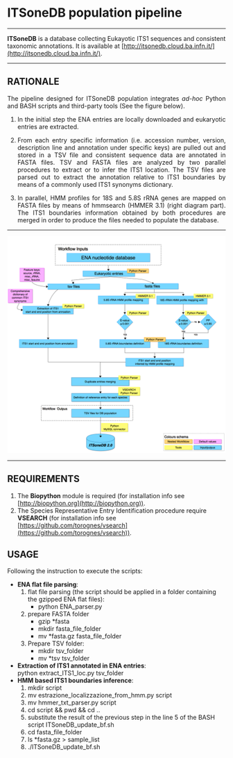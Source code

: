 # ITSoneDB population pipeline

___
**ITSoneDB** is a database collecting Eukayotic ITS1 sequences and consistent taxonomic annotations. It is available at [http://itsonedb.cloud.ba.infn.it/](http://itsonedb.cloud.ba.infn.it/). 
___
## RATIONALE  
<div align=justify>The pipeline designed for ITSoneDB population integrates <em>ad-hoc</em> Python and BASH scripts and third-party tools (See the figure below).

1. In the initial step the ENA entries are locally downloaded and eukaryotic entries are extracted.  

2. From each entry specific information (i.e. accession number, version, description line and annotation under specific keys) are pulled out and stored in a TSV file and consistent sequence data are annotated in FASTA files. TSV and FASTA files are analyzed by two parallel procedures to extract or to infer the ITS1 location. The TSV files are parsed out to extract the annotation relative to ITS1 boundaries by means of a commonly used ITS1 synonyms dictionary.
   
3. In parallel, HMM profiles for 18S and 5.8S rRNA genes are mapped on FASTA files by means of hmmsearch (HMMER 3.1) (right diagram part).  The ITS1 boundaries information obtained by both procedures are merged in order to produce the files needed to populate the database.</div>

___
![Alt text](ITSoneDB_Eukaryotes.tif "Pipeline steps developed to generate ITSoneDB")
___

## REQUIREMENTS
1. The **Biopython** module is required (for installation info see [http://biopython.org](http://biopython.org)).
2. The Species Representative Entry Identification procedure require **VSEARCH** (for installation info see [https://github.com/torognes/vsearch](https://github.com/torognes/vsearch)).

## USAGE
Following the instruction to execute the scripts:
+ **ENA flat file parsing**:
    1. flat file parsing (the script should be applied in a folder containing the gzipped ENA flat files):
        - python ENA_parser.py
    2. prepare FASTA folder
        - gzip *fasta
        - mkdir fasta_file_folder
        - mv *fasta.gz fasta_file_folder
    3. Prepare TSV folder:
        - mkdir tsv_folder
        - mv *tsv tsv_folder
+ **Extraction of ITS1 annotated in ENA entries**:  
        python extract_ITS1_loc.py tsv_folder
+ **HMM based ITS1 boundaries inference**:  
    1. mkdir script
    2. mv estrazione_localizzazione_from_hmm.py script 
    3. mv hmmer_txt_parser.py script
    4. cd script && pwd && cd ..
    5. substitute the result of the previous step in the line 5 of the BASH script ITSoneDB_update_bf.sh
    6. cd fasta_file_folder 
    7. ls *fasta.gz > sample_list
    8. ./ITSoneDB_update_bf.sh  
 
